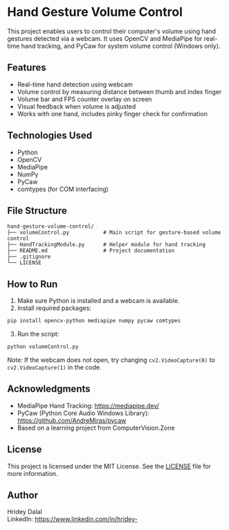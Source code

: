 # Hand Gesture Volume Control

This project enables users to control their computer's volume using hand gestures detected via a webcam. It uses OpenCV and MediaPipe for real-time hand tracking, and PyCaw for system volume control (Windows only).

## Features

- Real-time hand detection using webcam
- Volume control by measuring distance between thumb and index finger
- Volume bar and FPS counter overlay on screen
- Visual feedback when volume is adjusted
- Works with one hand, includes pinky finger check for confirmation

## Technologies Used

- Python
- OpenCV
- MediaPipe
- NumPy
- PyCaw
- comtypes (for COM interfacing)

## File Structure

```
hand-gesture-volume-control/
├── volumeControl.py           # Main script for gesture-based volume control
├── HandTrackingModule.py      # Helper module for hand tracking
├── README.md                  # Project documentation
├── .gitignore
└── LICENSE
```

## How to Run

1. Make sure Python is installed and a webcam is available.
2. Install required packages:

```bash
pip install opencv-python mediapipe numpy pycaw comtypes
```

3. Run the script:

```bash
python volumeControl.py
```

Note: If the webcam does not open, try changing `cv2.VideoCapture(0)` to `cv2.VideoCapture(1)` in the code.

## Acknowledgments

- MediaPipe Hand Tracking: https://mediapipe.dev/
- PyCaw (Python Core Audio Windows Library): https://github.com/AndreMiras/pycaw
- Based on a learning project from ComputerVision.Zone

## License

This project is licensed under the MIT License. See the [LICENSE](LICENSE) file for more information.

## Author

Hridey Dalal  
LinkedIn: https://www.linkedin.com/in/hridey-
